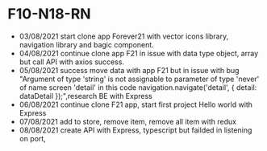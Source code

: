 # F10-N18-RN
- 03/08/2021 start clone app Forever21 with vector icons library, navigation library and bagic component.
- 04/08/2021 continue clone app F21 in issue with data type object, array but call API with axios success.
- 05/08/2021 success move data with app F21 but in issue with bug "Argument of type 'string' is not assignable to parameter of type 'never' of name screen 'detail' in this code navigation.navigate('detail', { detail: dataDetail });",research BE with Express
- 06/08/2021 continue clone F21 app, start first project Hello world with Express
- 07/08/2021 add to store, remove item, remove all item with redux
- 08/08/2021 create API with Express, typescript but failded in listening on port, 